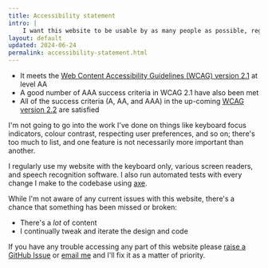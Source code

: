```yaml
---
title: Accessibility statement
intro: |
    I want this website to be usable by as many people as possible, regardless of device, browser, network speed, or ability.
layout: default
updated: 2024-06-24
permalink: accessibility-statement.html
---
```


- It meets the [Web Content Accessibility Guidelines (WCAG) version 2.1](https://www.w3.org/TR/WCAG21/) at level AA
- A good number of AAA success criteria in WCAG 2.1 have also been met
- All of the success criteria (A, AA, and AAA) in the up-coming [WCAG version 2.2](https://www.w3.org/TR/WCAG22/) are satisfied

I'm not going to go into the work I've done on things like keyboard focus indicators, colour contrast, respecting user preferences, and so on; there's too much to list, and one feature is not necessarily more important than another.

I regularly use my website with the keyboard only, various screen readers, and speech recognition software. I also run automated tests with every change I make to the codebase using [axe](https://www.deque.com/axe/).

While I'm not aware of any current issues with this website, there's a chance that something has been missed or broken:

- There's a *lot* of content
- I continually tweak and iterate the design and code

If you have any trouble accessing any part of this website please [raise a GitHub Issue](https://github.com/tempertemper/tempertemper.net/issues) or [email me](/contact) and I'll fix it as a matter of priority.
